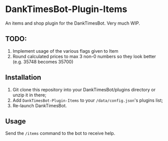 # DankTimesBot-Plugin-Items
An items and shop plugin for the DankTimesBot. Very much WIP.

## TODO:
1. Implement usage of the various flags given to Item
2. Round calculated prices to max 3 non-0 numbers so they look better (e.g. 35748 becomes 35700)

## Installation

1. Git clone this repository into your DankTimesBot/plugins directory or unzip it in there;
2. Add `DankTimesBot-Plugin-Items` to your `/data/config.json`'s plugins list;
3. Re-launch DankTimesBot.

## Usage

Send the `/items` command to the bot to receive help.

